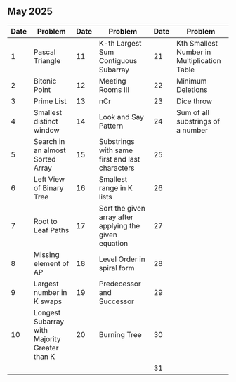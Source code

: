 ## May 2025

| Date | Problem                                       | Date | Problem                                                | Date | Problem                                     |
| ---- | --------------------------------------------- | ---- | ------------------------------------------------------ | ---- | ------------------------------------------- |
| 1    | Pascal Triangle                               | 11   | K-th Largest Sum Contiguous Subarray                   | 21   | Kth Smallest Number in Multiplication Table |
| 2    | Bitonic Point                                 | 12   | Meeting Rooms III                                      | 22   | Minimum Deletions                           |
| 3    | Prime List                                    | 13   | nCr                                                    | 23   | Dice throw                                  |
| 4    | Smallest distinct window                      | 14   | Look and Say Pattern                                   | 24   | Sum of all substrings of a number           |
| 5    | Search in an almost Sorted Array              | 15   | Substrings with same first and last characters         | 25   |                                             |
| 6    | Left View of Binary Tree                      | 16   | Smallest range in K lists                              | 26   |                                             |
| 7    | Root to Leaf Paths                            | 17   | Sort the given array after applying the given equation | 27   |                                             |
| 8    | Missing element of AP                         | 18   | Level Order in spiral form                             | 28   |                                             |
| 9    | Largest number in K swaps                     | 19   | Predecessor and Successor                              | 29   |                                             |
| 10   | Longest Subarray with Majority Greater than K | 20   | Burning Tree                                           | 30   |                                             |
|      |                                               |      |                                                        | 31   |                                             |

